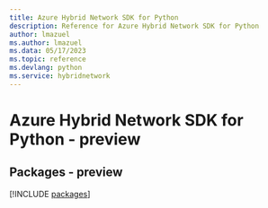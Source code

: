 ```yaml
---
title: Azure Hybrid Network SDK for Python
description: Reference for Azure Hybrid Network SDK for Python
author: lmazuel
ms.author: lmazuel
ms.data: 05/17/2023
ms.topic: reference
ms.devlang: python
ms.service: hybridnetwork
---
```

# Azure Hybrid Network SDK for Python - preview
## Packages - preview
[!INCLUDE [packages](hybrid-network-index.md)]